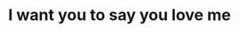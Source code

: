 --- 
title: "I want you to say you love me"
publishdate: "2019-4-29T16:48:46+02:00"
src: "https://365manga.net/manga/i-want-you-to-say-you-love-me"
image: "https://data.365manga.net/images/thumbnails/19602-i-want-you-to-say-you-love-me.jpg"
description: ""
---